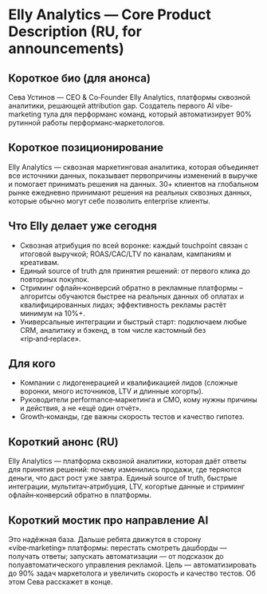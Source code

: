 # Elly Analytics — Core Product Description (RU, for announcements)

## Короткое био (для анонса)
Сева Устинов — CEO & Co‑Founder Elly Analytics, платформы сквозной аналитики, решающей attribution gap. Создатель первого AI vibe-marketing тула для перформанс команд, который автоматизирует 90% рутинной работы перформанс‑маркетологов.

## Короткое позиционирование
Elly Analytics — сквозная маркетинговая аналитика, которая объединяет все источники данных, показывает первопричины изменений в выручке и помогает принимать решения на данных. 30+ клиентов на глобальном рынке ежедневно принимают решения на реальных сквозных данных, которые обычно могут себе позволить enterprise клиенты.

## Что  Elly делает уже сегодня
- Сквозная атрибуция по всей воронке: каждый touchpoint связан с итоговой выручкой; ROAS/CAC/LTV по каналам, кампаниям и креативам.
- Единый source of truth для принятия решений: от первого клика до повторных покупок.
- Стриминг офлайн‑конверсий обратно в рекламные платформы – алгоритсы обучаются быстрее на реальных данных об оплатах и квалифицированных лидах; эффективность рекламы растёт минимум на 10%+.
- Универсальные интеграции и быстрый старт: подключаем любые CRM, аналитику и бэкенд, в том числе кастомный без «rip‑and‑replace».

## Для кого
- Компании с лидогенерацией и квалификацией лидов (сложные воронки, много источников, LTV и длинные когорты).
- Руководители performance‑маркетинга и CMO, кому нужны причины и действия, а не «ещё один отчёт».
- Growth‑команды, где важны скорость тестов и качество гипотез.

## Короткий анонс (RU)
Elly Analytics — платформа сквозной аналитики, которая даёт ответы для принятия решений: почему изменились продажи, где теряются деньги, что даст рост уже завтра. Единый source of truth, быстрые интеграции, мультитач‑атрибуция, LTV, когортые данные и стриминг офлайн‑конверсий обратно в платформы. 

## Короткий мостик про направление AI
Это надёжная база. Дальше ребята движутся в сторону «vibe‑marketing» платформы: перестать смотреть дашборды — получать ответы; запускать автоматизации — от подсказок до полуавтоматического управления рекламой. Цель — автоматизировать до 90% задач маркетолога и увеличить скорость и качество тестов. Об этом Сева расскажет в конце.


